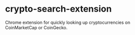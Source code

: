 # crypto-search-extension
Chrome extension for quickly looking up cryptocurrencies on CoinMarketCap or CoinGecko.
